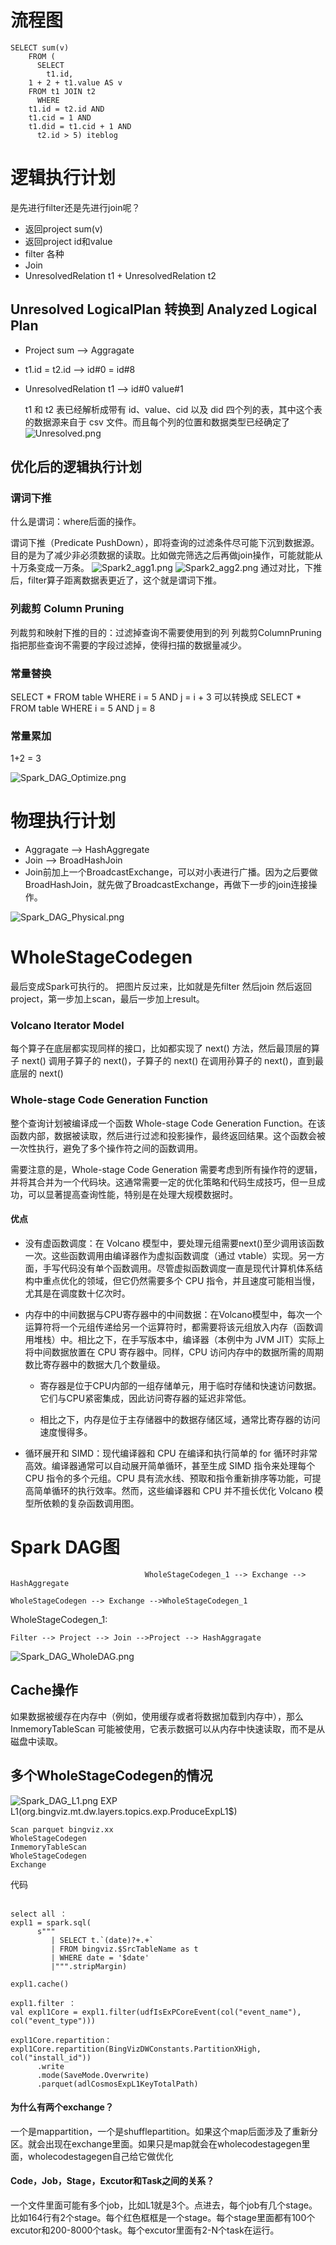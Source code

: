 # 流程图
```
SELECT sum(v)
    FROM (
      SELECT
        t1.id,
    1 + 2 + t1.value AS v
    FROM t1 JOIN t2
      WHERE
    t1.id = t2.id AND
    t1.cid = 1 AND
    t1.did = t1.cid + 1 AND
      t2.id > 5) iteblog
```
# 逻辑执行计划
是先进行filter还是先进行join呢？
+ 返回project sum(v)
+ 返回project id和value
+ filter 各种
+ Join
+ UnresolvedRelation t1 + UnresolvedRelation t2

## Unresolved LogicalPlan 转换到 Analyzed Logical Plan 
+ Project sum --> Aggragate
+ t1.id = t2.id  --> id#0 = id#8
+ UnresolvedRelation t1  --> id#0 value#1
  
  t1 和 t2 表已经解析成带有 id、value、cid 以及 did 四个列的表，其中这个表的数据源来自于 csv 文件。而且每个列的位置和数据类型已经确定了
![Unresolved.png](./_v_images/Spark_DAG_Unresolved.png)
## 优化后的逻辑执行计划
### 谓词下推
什么是谓词：where后面的操作。

谓词下推（Predicate PushDown），即将查询的过滤条件尽可能下沉到数据源。目的是为了减少非必须数据的读取。比如做完筛选之后再做join操作，可能就能从十万条变成一万条。
![Spark2_agg1.png](./_v_images/Spark2_agg1.png)
![Spark2_agg2.png](./_v_images/Spark2_agg2.png)
通过对比，下推后，filter算子距离数据表更近了，这个就是谓词下推。
### 列裁剪 Column Pruning 
列裁剪和映射下推的目的：过滤掉查询不需要使用到的列
列裁剪ColumnPruning 指把那些查询不需要的字段过滤掉，使得扫描的数据量减少。
### 常量替换
SELECT * FROM table WHERE i = 5 AND j = i + 3 可以转换成 SELECT * FROM table WHERE i = 5 AND j = 8
### 常量累加
1+2 = 3

![Spark_DAG_Optimize.png](./_v_images/Spark_DAG_Optimize.png)
# 物理执行计划
+ Aggragate --> HashAggregate
+ Join --> BroadHashJoin
+ Join前加上一个BroadcastExchange，可以对小表进行广播。因为之后要做BroadHashJoin，就先做了BroadcastExchange，再做下一步的join连接操作。

![Spark_DAG_Physical.png](./_v_images/Spark_DAG_Physical.png)
# WholeStageCodegen
最后变成Spark可执行的。
把图片反过来，比如就是先filter 然后join 然后返回project，第一步加上scan，最后一步加上result。

  ### Volcano Iterator Model
  每个算子在底层都实现同样的接口，比如都实现了 next() 方法，然后最顶层的算子 next() 调用子算子的 next()，子算子的 next() 在调用孙算子的 next()，直到最底层的 next()

### Whole-stage Code Generation Function
整个查询计划被编译成一个函数 Whole-stage Code Generation Function。在该函数内部，数据被读取，然后进行过滤和投影操作，最终返回结果。这个函数会被一次性执行，避免了多个操作符之间的函数调用。

需要注意的是，Whole-stage Code Generation 需要考虑到所有操作符的逻辑，并将其合并为一个代码块。这通常需要一定的优化策略和代码生成技巧，但一旦成功，可以显著提高查询性能，特别是在处理大规模数据时。

#### 优点
+ 没有虚函数调度：在 Volcano 模型中，要处理元组需要next()至少调用该函数一次。这些函数调用由编译器作为虚拟函数调度（通过 vtable）实现。另一方面，手写代码没有单个函数调用。尽管虚拟函数调度一直是现代计算机体系结构中重点优化的领域，但它仍然需要多个 CPU 指令，并且速度可能相当慢，尤其是在调度数十亿次时。
+ 内存中的中间数据与CPU寄存器中的中间数据：在Volcano模型中，每次一个运算符将一个元组传递给另一个运算符时，都需要将该元组放入内存（函数调用堆栈）中。相比之下，在手写版本中，编译器（本例中为 JVM JIT）实际上将中间数据放置在 CPU 寄存器中。同样，CPU 访问内存中的数据所需的周期数比寄存器中的数据大几个数量级。
  
  + 寄存器是位于CPU内部的一组存储单元，用于临时存储和快速访问数据。它们与CPU紧密集成，因此访问寄存器的延迟非常低。

  + 相比之下，内存是位于主存储器中的数据存储区域，通常比寄存器的访问速度慢得多。
+ 循环展开和 SIMD：现代编译器和 CPU 在编译和执行简单的 for 循环时非常高效。编译器通常可以自动展开简单循环，甚至生成 SIMD 指令来处理每个 CPU 指令的多个元组。CPU 具有流水线、预取和指令重新排序等功能，可提高简单循环的执行效率。然而，这些编译器和 CPU 并不擅长优化 Volcano 模型所依赖的复杂函数调用图。

# Spark DAG图
```           
                              WholeStageCodegen_1 --> Exchange --> HashAggregate
             
WholeStageCodegen --> Exchange -->WholeStageCodegen_1 
```
WholeStageCodegen_1:
```
Filter --> Project --> Join -->Project --> HashAggragate
```

![Spark_DAG_WholeDAG.png](./_v_images/Spark_DAG_WholeDAG.png)
## Cache操作
如果数据被缓存在内存中（例如，使用缓存或者将数据加载到内存中），那么 InmemoryTableScan 可能被使用，它表示数据可以从内存中快速读取，而不是从磁盘中读取。

## 多个WholeStageCodegen的情况

![Spark_DAG_L1.png](./_v_images/Spark_DAG_L1.png)
EXP L1(org.bingviz.mt.dw.layers.topics.exp.ProduceExpL1$)
```
Scan parquet bingviz.xx
WholeStageCodegen
InmemoryTableScan
WholeStageCodegen
Exchange
```
代码
``` 

select all ： 
expl1 = spark.sql(
      s"""
         | SELECT t.`(date)?+.+`
         | FROM bingviz.$SrcTableName as t
         | WHERE date = '$date'
         |""".stripMargin)

expl1.cache()

expl1.filter ：
val expl1Core = expl1.filter(udfIsExPCoreEvent(col("event_name"), col("event_type")))

expl1Core.repartition：
expl1Core.repartition(BingVizDWConstants.PartitionXHigh, col("install_id"))
      .write
      .mode(SaveMode.Overwrite)
      .parquet(adlCosmosExpL1KeyTotalPath)

```
#### 为什么有两个exchange？
一个是mappartition，一个是shufflepartition。如果这个map后面涉及了重新分区。就会出现在exchange里面。如果只是map就会在wholecodestagegen里面，wholecodestagegen自己给它做优化

#### Code，Job，Stage，Excutor和Task之间的关系？

一个文件里面可能有多个job，比如L1就是3个。点进去，每个job有几个stage。比如164行有2个stage。每个红色框框是一个stage。每个stage里面都有100个excutor和200-8000个task。每个excutor里面有2-N个task在运行。